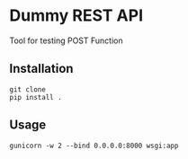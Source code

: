 # Dummy REST API

Tool for testing POST Function

## Installation
```
git clone 
pip install .
```

##  Usage
```
gunicorn -w 2 --bind 0.0.0.0:8000 wsgi:app
```